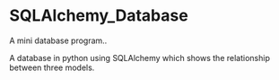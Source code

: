 # SQLAlchemy_Database
A mini database program.. 

A database in python using SQLAlchemy which shows the relationship between three models.
